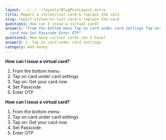 ```yaml
---
layout: ../../../layouts/BlogPostLayout.astro
title: Report a stolen/lost card & replace the card
slug: report-stolen-or-lost-card-n-replace-the-card
question1: How can I issue a virtual card?
answer1: "From the bottom menu Tap on card under card settings Tap on: Get your
  card now Set Passcode Enter OTP"
question2: How many virtual cards can I have?
answer2: 1. Tap on card under card settings
category: Add money
---
```

**How can I issue a virtual card?**

1. From the bottom menu
2.  Tap on card under card settings
3. Tap on: Get your card now 
4. Set Passcode
5.  Enter OTP



**How can I issue a virtual card?**

1. From the bottom menu
2.  Tap on card under card settings
3. Tap on: Get your card now 
4. Set Passcode
5.  Enter OTP